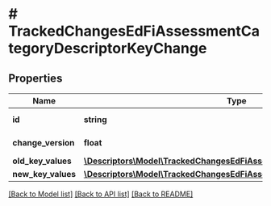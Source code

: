# # TrackedChangesEdFiAssessmentCategoryDescriptorKeyChange

## Properties

Name | Type | Description | Notes
------------ | ------------- | ------------- | -------------
**id** | **string** | Resource identifier | [optional]
**change_version** | **float** | Change version | [optional]
**old_key_values** | [**\Descriptors\Model\TrackedChangesEdFiAssessmentCategoryDescriptorKey**](TrackedChangesEdFiAssessmentCategoryDescriptorKey.md) |  | [optional]
**new_key_values** | [**\Descriptors\Model\TrackedChangesEdFiAssessmentCategoryDescriptorKey**](TrackedChangesEdFiAssessmentCategoryDescriptorKey.md) |  | [optional]

[[Back to Model list]](../../README.md#models) [[Back to API list]](../../README.md#endpoints) [[Back to README]](../../README.md)
